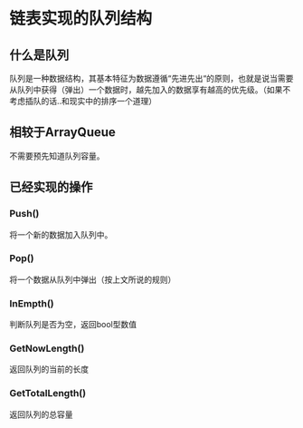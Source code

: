 # 链表实现的队列结构

## 什么是队列
队列是一种数据结构，其基本特征为数据遵循“先进先出“的原则，也就是说当需要从队列中获得（弹出）一个数据时，越先加入的数据享有越高的优先级。（如果不考虑插队的话..和现实中的排序一个道理）

## 相较于ArrayQueue
不需要预先知道队列容量。

## 已经实现的操作
### Push()
将一个新的数据加入队列中。
### Pop()
将一个数据从队列中弹出（按上文所说的规则）
### InEmpth()
判断队列是否为空，返回bool型数值
### GetNowLength()
返回队列的当前的长度
### GetTotalLength()
返回队列的总容量